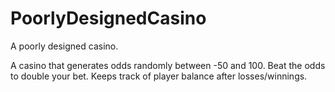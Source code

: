 # PoorlyDesignedCasino
A poorly designed casino. 

A casino that generates odds randomly between -50 and 100. Beat the odds to double your bet. Keeps track of player balance after losses/winnings. 

